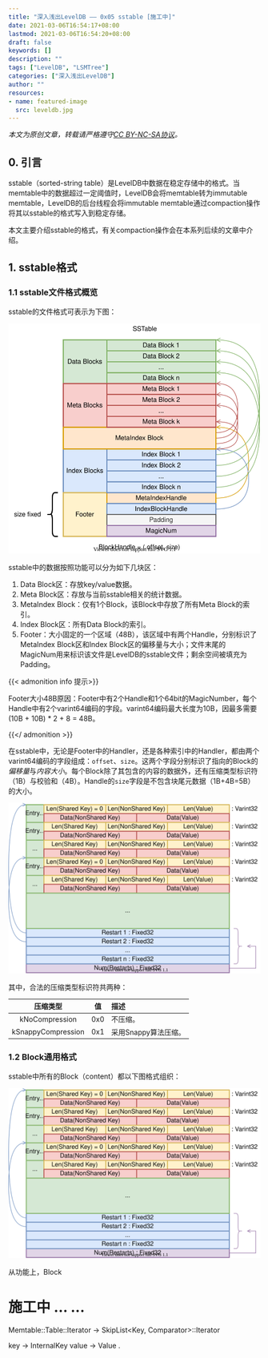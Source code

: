 ```yaml
---
title: "深入浅出LevelDB —— 0x05 sstable [施工中]"
date: 2021-03-06T16:54:17+08:00
lastmod: 2021-03-06T16:54:20+08:00
draft: false
keywords: []
description: ""
tags: ["LevelDB", "LSMTree"]
categories: ["深入浅出LevelDB"]
author: ""
resources:
- name: featured-image
  src: leveldb.jpg
---
```


*本文为原创文章，转载请严格遵守[CC BY-NC-SA协议](https://creativecommons.org/licenses/by-nc-sa/4.0/)。*


<!--more-->

## 0. 引言

sstable（sorted-string table）是LevelDB中数据在稳定存储中的格式。当memtable中的数据超过一定阈值时，LevelDB会将memtable转为immutable memtable，LevelDB的后台线程会将immutable memtable通过compaction操作将其以sstable的格式写入到稳定存储。

本文主要介绍sstable的格式，有关compaction操作会在本系列后续的文章中介绍。

## 1. sstable格式

### 1.1 sstable文件格式概览

sstable的文件格式可表示为下图：

![sstable文件格式](assets/sstable.svg "sstable文件格式")

sstable中的数据按照功能可以分为如下几块区：
1. Data Block区：存放key/value数据。
2. Meta Block区：存放与当前sstable相关的统计数据。
3. MetaIndex Block：仅有1个Block，该Block中存放了所有Meta Block的索引。
4. Index Block区：所有Data Block的索引。
5. Footer：大小固定的一个区域（48B），该区域中有两个Handle，分别标识了MetaIndex Block区和Index Block区的偏移量与大小；文件末尾的MagicNum用来标识该文件是LevelDB的sstable文件；剩余空间被填充为Padding。

{{< admonition info 提示>}}

Footer大小48B原因：Footer中有2个Handle和1个64bit的MagicNumber，每个Handle中有2个varint64编码的字段。varint64编码最大长度为10B，因最多需要 (10B + 10B) * 2 + 8 = 48B。

{{</ admonition >}}

在sstable中，无论是Footer中的Handler，还是各种索引中的Handler，都由两个varint64编码的字段组成：`offset`、`size`。这两个字段分别标识了指向的Block的*偏移量*与*内容大小*。每个Block除了其包含的内容的数据外，还有压缩类型标识符（1B）与校验和（4B）。Handle的`size`字段是不包含块尾元数据（1B+4B=5B）的大小。

![Handle与Block格式](assets/block.svg "Handle与Block格式")

其中，合法的压缩类型标识符共两种：

| 压缩类型 | 值 | 描述 |
| :-: | :-: | :- |
| kNoCompression | 0x0 | 不压缩。 |
| kSnappyCompression | 0x1 | 采用Snappy算法压缩。 |

### 1.2 Block通用格式

sstable中所有的Block（content）都以下图格式组织：

![Block格式](assets/block.svg "Block格式")

从功能上，Block

# 施工中 ... ...

Memtable::Table::Iterator -> SkipList<Key, Comparator>::Iterator

key -> InternalKey
value -> Value .
